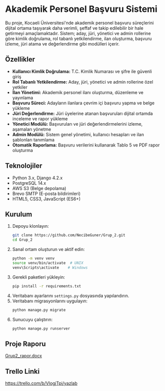 # Akademik Personel Başvuru Sistemi

Bu proje, Kocaeli Üniversitesi'nde akademik personel başvuru süreçlerini dijital ortama taşıyarak daha verimli, şeffaf ve takip edilebilir bir hale getirmeyi amaçlamaktadır. Sistem; aday, jüri, yönetici ve admin rollerine göre kimlik doğrulama, rol tabanlı yetkilendirme, ilan oluşturma, başvuru izleme, jüri atama ve değerlendirme gibi modülleri içerir.

## Özellikler

- **Kullanıcı Kimlik Doğrulama:** T.C. Kimlik Numarası ve şifre ile güvenli giriş
- **Rol Tabanlı Yetkilendirme:** Aday, jüri, yönetici ve admin rollerine özel yetkiler
- **İlan Yönetimi:** Akademik personel ilanı oluşturma, düzenleme ve yayınlama
- **Başvuru Süreci:** Adayların ilanlara çevrim içi başvuru yapma ve belge yükleme
- **Jüri Değerlendirme:** Jüri üyelerine atanan başvuruları dijital ortamda inceleme ve rapor yükleme
- **Yönetici Modülü:** Başvuruları ve jüri değerlendirmelerini izleme, aşamaları yönetme
- **Admin Modülü:** Sistem genel yönetimi, kullanıcı hesapları ve ilan şablonları tanımlama
- **Otomatik Raporlama:** Başvuru verilerini kullanarak Tablo 5 ve PDF rapor oluşturma

## Teknolojiler

- Python 3.x, Django 4.2.x
- PostgreSQL 14.x
- AWS S3 (Belge depolama)
- Brevo SMTP (E-posta bildirimleri)
- HTML5, CSS3, JavaScript (ES6+)

## Kurulum

1. Depoyu klonlayın:
   ```bash
   git clone https://github.com/NecibeGuner/Grup_2.git
   cd Grup_2
   ```
2. Sanal ortam oluşturun ve aktif edin:
   ```bash
   python -m venv venv
   source venv/bin/activate  # UNIX
   venv\Scripts\activate    # Windows
   ```
3. Gerekli paketleri yükleyin:
   ```bash
   pip install -r requirements.txt
   ```
4. Veritabanı ayarlarını `settings.py` dosyasında yapılandırın.
5. Veritabanı migrasyonlarını uygulayın:
   ```bash
   python manage.py migrate
   ```
6. Sunucuyu çalıştırın:
   ```bash
   python manage.py runserver
   ```

## Proje Raporu

[Grup2_rapor.docx](https://github.com/user-attachments/files/19978678/Grup2_rapor.docx)

## Trello Linki

https://trello.com/b/VlogjTpi/yazlab



